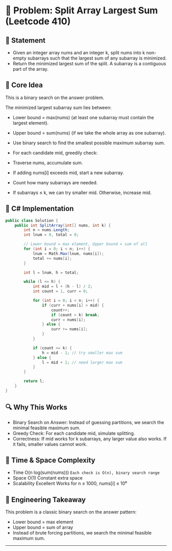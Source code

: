 # 🔺 Problem: Split Array Largest Sum (Leetcode 410)
## 📜 Statement
- Given an integer array nums and an integer k, split nums into k non-empty subarrays such that the largest sum of any subarray is minimized.
- Return the minimized largest sum of the split. A subarray is a contiguous part of the array.

 ##  🧠 Core Idea
This is a binary search on the answer problem.

The minimized largest subarray sum lies between:

- Lower bound = max(nums) (at least one subarray must contain the largest element).
- Upper bound = sum(nums) (if we take the whole array as one subarray).
- Use binary search to find the smallest possible maximum subarray sum.
- For each candidate mid, greedily check:
- Traverse nums, accumulate sum.

- If adding nums[i] exceeds mid, start a new subarray.
- Count how many subarrays are needed.
- If subarrays ≤ k, we can try smaller mid. Otherwise, increase mid.

## 🧱 C# Implementation
```csharp
public class Solution {
    public int SplitArray(int[] nums, int k) {
        int n = nums.Length;
        int lnum = 0, total = 0;

        // Lower bound = max element, Upper bound = sum of all
        for (int i = 0; i < n; i++) {
            lnum = Math.Max(lnum, nums[i]);
            total += nums[i];
        }

        int l = lnum, h = total;

        while (l <= h) {
            int mid = l + (h - l) / 2;
            int count = 1, curr = 0;

            for (int i = 0; i < n; i++) {
                if (curr + nums[i] > mid) {
                    count++;
                    if (count > k) break;
                    curr = nums[i];
                } else {
                    curr += nums[i];
                }
            }

            if (count <= k) {
                h = mid - 1; // try smaller max sum
            } else {
                l = mid + 1; // need larger max sum
            }
        }

        return l;
    }
}
```

## 🔍 Why This Works

- Binary Search on Answer: Instead of guessing partitions, we search the minimal feasible maximum sum.
- Greedy Check: For each candidate mid, simulate splitting.
- Correctness: If mid works for k subarrays, any larger value also works. If it fails, smaller values cannot work.

## 🧮 Time & Space Complexity

- Time	O(n log(sum(nums)))	```Each check is O(n), binary search range```
- Space	O(1)	Constant extra space
- Scalability	Excellent	Works for n ≤ 1000, nums[i] ≤ 10⁶

## 🧠 Engineering Takeaway
This problem is a classic binary search on the answer pattern:

- Lower bound = max element
- Upper bound = sum of array
- Instead of brute forcing partitions, we search the minimal feasible maximum sum.





---
